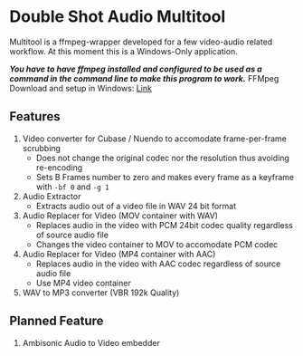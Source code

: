 # Double Shot Audio Multitool

Multitool is a ffmpeg-wrapper developed for a few video-audio related workflow.
At this moment this is a Windows-Only application.

***You have to have ffmpeg installed and configured to be used as a command in the command line to make this program to work.***
FFMpeg Download and setup in Windows: [Link](https://video.stackexchange.com/questions/20495/how-do-i-set-up-and-use-ffmpeg-in-windows)

## Features
1. Video converter for Cubase / Nuendo to accomodate frame-per-frame scrubbing
   * Does not change the original codec nor the resolution thus avoiding re-encoding
   * Sets B Frames number to zero and makes every frame as a keyframe with `-bf 0` and `-g 1`
2. Audio Extractor
   * Extracts audio out of a video file in WAV 24 bit format
3. Audio Replacer for Video (MOV container with WAV)
   * Replaces audio in the video with PCM 24bit codec quality regardless of source audio file
   * Changes the video container to MOV to accomodate PCM codec
4. Audio Replacer for Video (MP4 container with AAC)
   * Replaces audio in the video with AAC codec regardless of source audio file
   * Use MP4 video container
5. WAV to MP3 converter (VBR 192k Quality)

## Planned Feature
1. Ambisonic Audio to Video embedder
